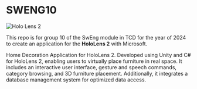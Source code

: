 # SWENG10
![Holo Lens 2](holo.png)

This repo is for group 10 of the SwEng module in TCD for the year of 2024 to create an application for the **HoloLens 2** with Microsoft.

Home Decoration Application for HoloLens 2. Developed using Unity and C# for HoloLens 2, enabling users to virtually place furniture in real space. It includes an interactive user interface, gesture and speech commands, category browsing, and 3D furniture placement. Additionally, it integrates a database management system for optimized data access.
